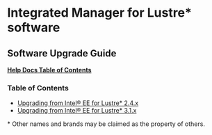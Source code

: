 # Integrated Manager for Lustre* software

## **Software Upgrade Guide**

[**Help Docs Table of Contents**](../../README.md)

### Table of Contents

- [Upgrading from Intel® EE for Lustre\* 2.4.x](Upgrade_EE-2.4-el6_to_LU-LTS-el7.md)
- [Upgrading from Intel® EE for Lustre\* 3.1.x](Upgrade_EE-3.1-el7_to_LU-LTS-el7.md)

\* Other names and brands may be claimed as the property of others.
